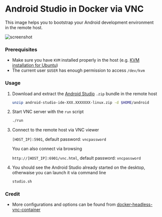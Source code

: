 # Android Studio in Docker via VNC

This image helps you to bootstrap your Android development environment in the remote host.

![screenshot](https://user-images.githubusercontent.com/468515/33925524-0b38012c-df8f-11e7-950a-8b3cfaf495fc.png)


### Prerequisites

- Make sure you have `KVM` installed properly in the host (e.g. [KVM installation for Ubuntu](https://help.ubuntu.com/community/KVM/Installation))
- The current user `$USER` has enough permission to access `/dev/kvm`


### Usage

1. Download and extract the [Android Studio](https://developer.android.com/studio/index.html) `.zip` bundle in the remote host

   ```bash
   unzip android-studio-ide-XXX.XXXXXXX-linux.zip -d $HOME/android
   ```

1. Start VNC server with the `run` script

   ```bash
   ./run
   ```

1. Connect to the remote host via VNC viewer

   `[HOST_IP]:5901`, default password: `vncpassword`

   You can also connect via browsing

   `http://[HOST_IP]:6901/vnc.html`, default password: `vncpassword`

1. You should see the Android Studio already started on the desktop, otherwaise you can launch it via command line

   ```bash
   studio.sh
   ```


### Credit

- More configurations and options can be found from [docker-headless-vnc-container](https://github.com/ConSol/docker-headless-vnc-container)
